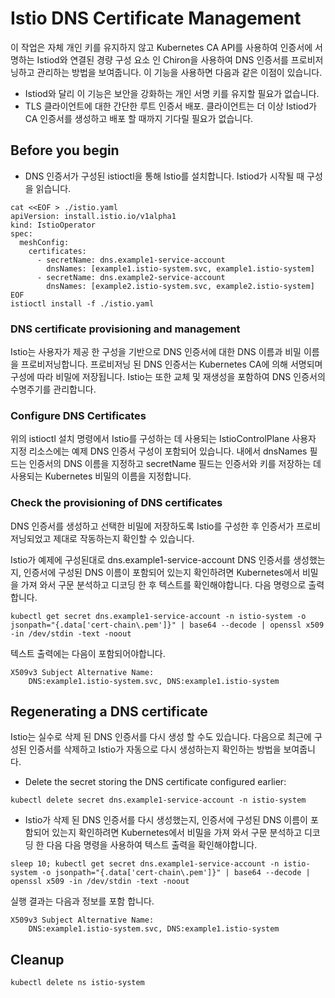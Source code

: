 # Istio DNS Certificate Management

이 작업은 자체 개인 키를 유지하지 않고 Kubernetes CA API를 사용하여 인증서에 서명하는 Istiod와 연결된 경량 구성 요소 인 Chiron을 사용하여 DNS 인증서를 프로비저닝하고 관리하는 방법을 보여줍니다. 이 기능을 사용하면 다음과 같은 이점이 있습니다.

* Istiod와 달리 이 기능은 보안을 강화하는 개인 서명 키를 유지할 필요가 없습니다.
* TLS 클라이언트에 대한 간단한 루트 인증서 배포. 클라이언트는 더 이상 Istiod가 CA 인증서를 생성하고 배포 할 때까지 기다릴 필요가 없습니다.

## Before you begin

* DNS 인증서가 구성된 istioctl을 통해 Istio를 설치합니다. Istiod가 시작될 때 구성을 읽습니다.

```text
cat <<EOF > ./istio.yaml
apiVersion: install.istio.io/v1alpha1
kind: IstioOperator
spec:
  meshConfig:
    certificates:
      - secretName: dns.example1-service-account
        dnsNames: [example1.istio-system.svc, example1.istio-system]
      - secretName: dns.example2-service-account
        dnsNames: [example2.istio-system.svc, example2.istio-system]
EOF
istioctl install -f ./istio.yaml
```

### DNS certificate provisioning and management <a id="dns-certificate-provisioning-and-management"></a>

Istio는 사용자가 제공 한 구성을 기반으로 DNS 인증서에 대한 DNS 이름과 비밀 이름을 프로비저닝합니다. 프로비저닝 된 DNS 인증서는 Kubernetes CA에 의해 서명되며 구성에 따라 비밀에 저장됩니다. Istio는 또한 교체 및 재생성을 포함하여 DNS 인증서의 수명주기를 관리합니다.

### Configure DNS Certificates

위의 istioctl 설치 명령에서 Istio를 구성하는 데 사용되는 IstioControlPlane 사용자 지정 리소스에는 예제 DNS 인증서 구성이 포함되어 있습니다. 내에서 dnsNames 필드는 인증서의 DNS 이름을 지정하고 secretName 필드는 인증서와 키를 저장하는 데 사용되는 Kubernetes 비밀의 이름을 지정합니다.

### Check the provisioning of DNS certificates

DNS 인증서를 생성하고 선택한 비밀에 저장하도록 Istio를 구성한 후 인증서가 프로비저닝되었고 제대로 작동하는지 확인할 수 있습니다.

Istio가 예제에 구성된대로 dns.example1-service-account DNS 인증서를 생성했는지, 인증서에 구성된 DNS 이름이 포함되어 있는지 확인하려면 Kubernetes에서 비밀을 가져 와서 구문 분석하고 디코딩 한 후 텍스트를 확인해야합니다. 다음 명령으로 출력합니다.

```text
kubectl get secret dns.example1-service-account -n istio-system -o jsonpath="{.data['cert-chain\.pem']}" | base64 --decode | openssl x509 -in /dev/stdin -text -noout
```

텍스트 출력에는 다음이 포함되어야합니다.

```text
X509v3 Subject Alternative Name:
    DNS:example1.istio-system.svc, DNS:example1.istio-system
```

## Regenerating a DNS certificate

Istio는 실수로 삭제 된 DNS 인증서를 다시 생성 할 수도 있습니다. 다음으로 최근에 구성된 인증서를 삭제하고 Istio가 자동으로 다시 생성하는지 확인하는 방법을 보여줍니다.

* Delete the secret storing the DNS certificate configured earlier:

```text
kubectl delete secret dns.example1-service-account -n istio-system
```

* Istio가 삭제 된 DNS 인증서를 다시 생성했는지, 인증서에 구성된 DNS 이름이 포함되어 있는지 확인하려면 Kubernetes에서 비밀을 가져 와서 구문 분석하고 디코딩 한 다음 다음 명령을 사용하여 텍스트 출력을 확인해야합니다.

```text
sleep 10; kubectl get secret dns.example1-service-account -n istio-system -o jsonpath="{.data['cert-chain\.pem']}" | base64 --decode | openssl x509 -in /dev/stdin -text -noout
```

실행 결과는 다음과 정보를 포함 합니다.

```text
X509v3 Subject Alternative Name:
    DNS:example1.istio-system.svc, DNS:example1.istio-system
```

## Cleanup

```text
kubectl delete ns istio-system
```





